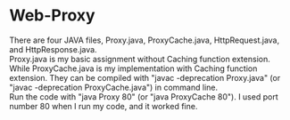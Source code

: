 # Web-Proxy
There are four JAVA files, Proxy.java, ProxyCache.java, HttpRequest.java, and HttpResponse.java.
<br>
Proxy.java is my basic assignment without Caching function extension. While ProxyCache.java is my implementation with Caching
function extension. They can be compiled with "javac -deprecation Proxy.java" (or "javac -deprecation ProxyCache.java") in command line.
<br>
Run the code with "java Proxy 80" (or "java ProxyCache 80"). I used port number 80 when I run my code, and it worked fine.
